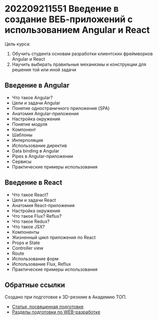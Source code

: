 # 202209211551 Введение в создание ВЕБ-приложений с использованием Angular и React

Цель курса:
1. Обучить студента основам разработки клиентских фреймворков Angular и React
2. Научить выбирать правильные механизмы и конструкции для решения той или иной задачи 

## Введение в Angular

- Что такое Angular?
- Цели и задачи Angular
- Понятие одностраничного приложения (SPA)
- Анатомия Angular-приложения
- Настройка окружения
- Понятие модуля
- Компонент
- Шаблоны
- Интерполяция
- Использование директив
- Data binding в Angular
- Pipes в Angular-приложении
- Сервисы
- Практические примеры использования

## Введение в React

- Что такое React?
- Цели и задачи React
- Анатомия React-приложения
- Настройка окружения
- Что такое Flux? Reflux?
- Что такое  Redux?
- Что такое JSX?
- Компоненты
- Жизненный цикл приложения по React
- Props и State
- Controller view
- Route
- Использование форм
- Использование Flux, Reflux
- Практические примеры использования

## Обратные ссылки

Создано при подготовке к 3D-резюме в Академию ТОП.

- [Статья, посвященная подготовке](../blog/20220914-preparing-for-teaching.md)
- [Разделы подготовки по WEB-разработке](./202209141344-web-design.md)
